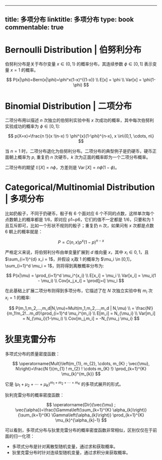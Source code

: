 
---
title: 多项分布
linktitle: 多项分布
type: book
commentable: true
---

# Bernoulli Distribution | 伯努利分布

伯努利分布是关于布尔变量 $x \in \{0,1\}$ 的概率分布，其连续参数 $\phi \in [0,1]$ 表示变量 $x=1$ 的概率。

$$
P(x|\phi)=Bern(x|\phi)=\phi^x(1-x)^{(1-x)} \\
E[x] = \phi \\
Var[x] = \phi(1-\phi)
$$

# Binomial Distribution | 二项分布

二项分布用以描述 $n$ 次独立的伯努利实验中有 $x$ 次成功的概率，其中每次伯努利实验成功的概率为 $\phi \in [0,1]$:

$$
p(X=x)=\frac{n !}{x !(n-x) !} \phi^{x}(1-\phi)^{n-x}, x \in\{0,1, \cdots, n\}
$$

当 $n=1$ 时，二项分布退化为伯努利分布。二项分布的典型例子是扔硬币，硬币正面朝上概率为 $p$, 重复扔 $n$ 次硬币，$k$ 次为正面的概率即为一个二项分布概率。

二项分布的期望 $\mathbb{E}[X]=n \phi$，方差则是 $\operatorname{Var}[X]=n \phi(1-\phi)$。

# Categorical/Multinomial Distribution | 多项分布

比如扔骰子，不同于扔硬币，骰子有 6 个面对应 6 个不同的点数，这样单次每个点数朝上的概率都是 $1/6$，即对应 p1~p6，它们的值不一定都是 1/6，只要和为 1 且互斥即可，比如一个形状不规则的骰子；重复扔 n 次，如果问有 $x$ 次都是点数 6 朝上的概率就是：

$$
P = C(n,x)p^x(1-p)^{n-x}
$$

严格定义来说，将伯努利分布由单变量扩展到 $d$ 维向量 $x$，其中 $x_i \in {0,1}$，且$\sum_{i=1}^{d} x_i = 1$，并假设 $x_i$取 1 的概率为 $\mu_i \in [0,1]，\sum_{i=1}^d \mu_i = 1$，则将得到离散概率分布为:

$$
P(x|\mu) = \prod_{i=1}^d \mu_i^{x_i} \\
E[x_i] = \mu_i \\
Var[x_i] = \mu_i(1 - \mu_i) \\
Cov[x_j,x_i] = \prod[j=i] \mu_i
$$

在此基础上扩展二项分布则得到多项分布，它描述了在 $N$ 次独立实验中有 $m_i$ 次 $x_i = 1$ 的概率:

$$
P(m_1,m_2,...,m_d|N,\mu)=Mult(m_1,m_2,...,m_d | N,\mu) \\
= \frac{N!}{m_1!m_2!...m_d!}\prod_{i=1}^d \mu_i^{m_i} \\
E[m_i] = N_{\mu_i} \\
Var[m_i] = N_{\mu_i}(1-\mu_i) \\
Cov[m_j,m_i] = -N_{\mu_j \mu_i}
$$

# 狄里克雷分布

多项式分布的质量密度函数：

$$
\operatorname{Mult}\left(m_{1}, m_{2}, \cdots, m_{K} ; \vec{\mu}, N\right)=\frac{N !}{m_{1} ! m_{2} ! \cdots m_{K} !} \prod_{k=1}^{K} \mu_{k}^{m_{k}}
$$

它是 $\left(\mu_{1}+\mu_{2}+\cdots+\mu_{K}\right)^{m_{1}+m_{2}+\cdots+m_{K}}$ 的多项式展开的形式。

狄利克雷分布的概率密度函数：

$$
\operatorname{Dir}(\vec{\mu} ; \vec{\alpha})=\frac{\Gamma\left(\sum_{k=1}^{K} \alpha_{k}\right)}{\sum_{k=1}^{K} \Gamma\left(\alpha_{k}\right)} \prod_{k=1}^{K} \mu_{k}^{\alpha_{k}-1}
$$

可以看到，多项式分布与狄里克雷分布的概率密度函数非常相似，区别仅仅在于前面的归一化项：

- 多项式分布是针对离散型随机变量，通过求和获取概率。
- 狄里克雷分布时针对连续型随机变量，通过求积分来获取概率。

    